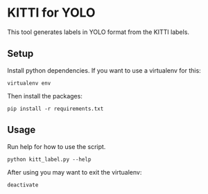 # KITTI for YOLO
This tool generates labels in YOLO format from the KITTI labels.

## Setup
Install python dependencies.
If you want to use a virtualenv for this:
```
virtualenv env
```
Then install the packages:
```
pip install -r requirements.txt
```

## Usage
Run help for how to use the script.
```
python kitt_label.py --help
```
After using you may want to exit the virtualenv:
```
deactivate
```
